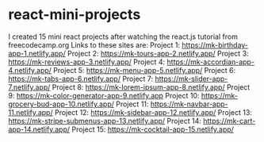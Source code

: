 # react-mini-projects
I created 15 mini react projects after watching the react.js tutorial from freecodecamp.org
Links to these sites are:
Project 1:  https://mk-birthday-app-1.netlify.app/
Project 2:  https://mk-tours-app-2.netlify.app/
Project 3:  https://mk-reviews-app-3.netlify.app/
Project 4:  https://mk-accordian-app-4.netlify.app/
Project 5:  https://mk-menu-app-5.netlify.app/
Project 6:  https://mk-tabs-app-6.netlify.app/
Project 7:  https://mk-slider-app-7.netlify.app/
Project 8:  https://mk-lorem-ipsum-app-8.netlify.app/
Project 9:  https://mk-color-generator-app-9.netlify.app
Project 10: https://mk-grocery-bud-app-10.netlify.app/
Project 11: https://mk-navbar-app-11.netlify.app/
Project 12: https://mk-sidebar-app-12.netlify.app/
Project 13: https://mk-stripe-submenus-app-13.netlify.app/
Project 14: https://mk-cart-app-14.netlify.app/
Project 15: https://mk-cocktail-app-15.netlify.app/
